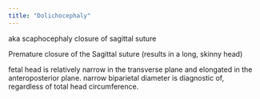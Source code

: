 ```yaml
---
title: "Dolichocephaly"
---
```

aka scaphocephaly
closure of sagittal suture

Premature closure of the Sagittal suture (results in a long, skinny head)

fetal head is relatively narrow in the transverse plane and elongated in the anteroposterior plane. narrow biparietal diameter is diagnostic of, regardless of total head circumference.


